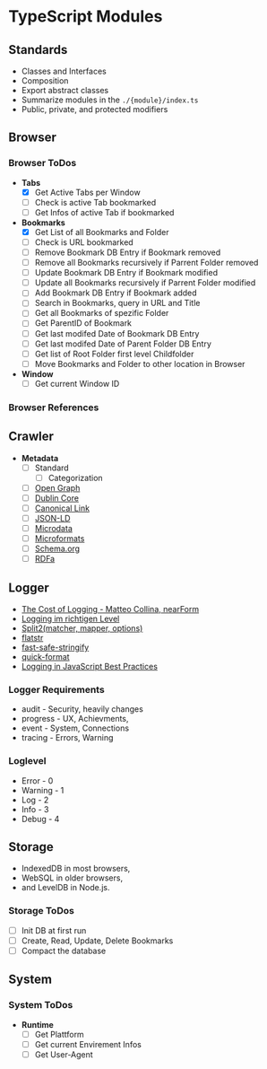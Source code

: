 # TypeScript Modules

## Standards

- Classes and Interfaces
- Composition
- Export abstract classes
- Summarize modules in the `./{module}/index.ts`
- Public, private, and protected modifiers

## Browser

### Browser ToDos

- **Tabs**
  - [x] Get Active Tabs per Window
  - [ ] Check is active Tab bookmarked
  - [ ] Get Infos of active Tab if bookmarked
- **Bookmarks**
  - [x] Get List of all Bookmarks and Folder
  - [ ] Check is URL bookmarked
  - [ ] Remove Bookmark DB Entry if Bookmark removed
  - [ ] Remove all Bookmarks recursively if Parrent Folder removed
  - [ ] Update Bookmark DB Entry if Bookmark modified
  - [ ] Update all Bookmarks recursively if Parrent Folder modified
  - [ ] Add Bookmark DB Entry if Bookmark added
  - [ ] Search in Bookmarks, query in URL and Title
  - [ ] Get all Bookmarks of spezific Folder
  - [ ] Get ParentID of Bookmark
  - [ ] Get last modifed Date of Bookmark DB Entry
  - [ ] Get last modifed Date of Parent Folder DB Entry
  - [ ] Get list of Root Folder first level Childfolder
  - [ ] Move Bookmarks and Folder to other location in Browser
- **Window**
  - [ ] Get current Window ID

### Browser References

## Crawler

- **Metadata**
  - [ ] Standard
    - [ ] Categorization
  - [ ] [Open Graph](https://ogp.me/)
  - [ ] [Dublin Core](https://en.wikipedia.org/wiki/Dublin_Core)
  - [ ] [Canonical Link](https://de.wikipedia.org/wiki/Canonical_Link)
  - [ ] [JSON-LD](https://json-ld.org/)
  - [ ] [Microdata](<https://en.wikipedia.org/wiki/Microdata_(HTML)>)
  - [ ] [Microformats](https://microformats.org/)
  - [ ] [Schema.org](https://schema.org/)
  - [ ] [RDFa](https://en.wikipedia.org/wiki/RDFa)

## Logger

- [The Cost of Logging - Matteo Collina, nearForm](https://www.youtube.com/watch?v=Dnx2SPdcDSU)
- [Logging im richtigen Level](https://blog.holisticon.de/2013/07/logging-im-richtigen-level/)
- [Split2(matcher, mapper, options)](https://www.npmjs.com/package/split2)
- [flatstr](https://www.npmjs.com/package/flatstr)
- [fast-safe-stringify](https://www.npmjs.com/package/fast-safe-stringify)
- [quick-format](https://www.npmjs.com/package/quick-format)
- [Logging in JavaScript Best Practices](https://www.youtube.com/watch?v=DIzJC8wRp-s&t=226s)

### Logger Requirements

- audit - Security, heavily changes
- progress - UX, Achievments,
- event - System, Connections
- tracing - Errors, Warning

### Loglevel

- Error - 0
- Warning - 1
- Log - 2
- Info - 3
- Debug - 4

## Storage

- IndexedDB in most browsers,
- WebSQL in older browsers,
- and LevelDB in Node.js.

### Storage ToDos

- [ ] Init DB at first run
- [ ] Create, Read, Update, Delete Bookmarks
- [ ] Compact the database

## System

### System ToDos

- **Runtime**
  - [ ] Get Plattform
  - [ ] Get current Envirement Infos
  - [ ] Get User-Agent
